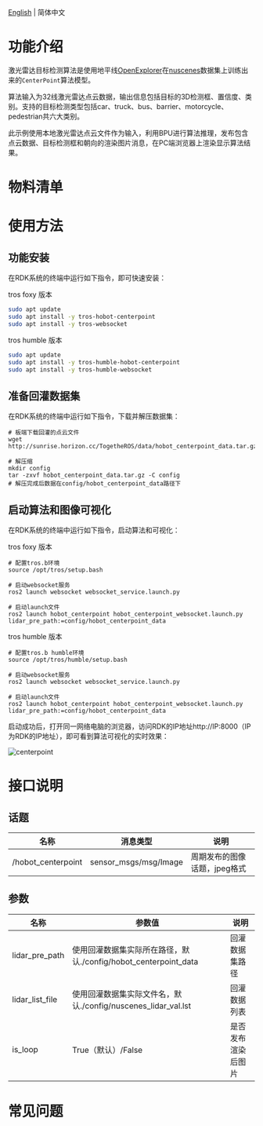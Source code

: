 [English](./README.md) | 简体中文

# 功能介绍

激光雷达目标检测算法是使用地平线[OpenExplorer](https://developer.horizon.ai/api/v1/fileData/horizon_j5_open_explorer_cn_doc/hat/source/examples/centerpoint.html)在[nuscenes](https://www.nuscenes.org/nuscenes)数据集上训练出来的`CenterPoint`算法模型。

算法输入为32线激光雷达点云数据，输出信息包括目标的3D检测框、置信度、类别。支持的目标检测类型包括car、truck、bus、barrier、motorcycle、pedestrian共六大类别。

此示例使用本地激光雷达点云文件作为输入，利用BPU进行算法推理，发布包含点云数据、目标检测框和朝向的渲染图片消息，在PC端浏览器上渲染显示算法结果。

# 物料清单


# 使用方法

## 功能安装

在RDK系统的终端中运行如下指令，即可快速安装：

tros foxy 版本
```bash
sudo apt update
sudo apt install -y tros-hobot-centerpoint
sudo apt install -y tros-websocket
```

tros humble 版本
```bash
sudo apt update
sudo apt install -y tros-humble-hobot-centerpoint
sudo apt install -y tros-humble-websocket
```

## 准备回灌数据集

在RDK系统的终端中运行如下指令，下载并解压数据集：

```shell
# 板端下载回灌的点云文件
wget http://sunrise.horizon.cc/TogetheROS/data/hobot_centerpoint_data.tar.gz

# 解压缩
mkdir config
tar -zxvf hobot_centerpoint_data.tar.gz -C config
# 解压完成后数据在config/hobot_centerpoint_data路径下
```

## 启动算法和图像可视化

在RDK系统的终端中运行如下指令，启动算法和可视化：

tros foxy 版本
```shell
# 配置tros.b环境
source /opt/tros/setup.bash

# 启动websocket服务
ros2 launch websocket websocket_service.launch.py

# 启动launch文件
ros2 launch hobot_centerpoint hobot_centerpoint_websocket.launch.py lidar_pre_path:=config/hobot_centerpoint_data
```

tros humble 版本
```shell
# 配置tros.b humble环境
source /opt/tros/humble/setup.bash

# 启动websocket服务
ros2 launch websocket websocket_service.launch.py

# 启动launch文件
ros2 launch hobot_centerpoint hobot_centerpoint_websocket.launch.py lidar_pre_path:=config/hobot_centerpoint_data
```

启动成功后，打开同一网络电脑的浏览器，访问RDK的IP地址http://IP:8000（IP为RDK的IP地址），即可看到算法可视化的实时效果：

![centerpoint](img/centerpoint.gif)


# 接口说明

## 话题

| 名称         | 消息类型                             | 说明                                     |
| ------------ | ------------------------------------ | ---------------------------------------- |
| /hobot_centerpoint  | sensor_msgs/msg/Image                | 周期发布的图像话题，jpeg格式             |

## 参数

| 名称                         | 参数值                                          | 说明                                               |
| ---------------------------- | ----------------------------------------------- | -------------------------------------------------- |
| lidar_pre_path                 | 使用回灌数据集实际所在路径，默认./config/hobot_centerpoint_data | 回灌数据集路径                         |
| lidar_list_file                 | 使用回灌数据集实际文件名，默认./config/nuscenes_lidar_val.lst | 回灌数据列表                         |
| is_loop                 | True（默认）/False | 是否发布渲染后图片                         |

# 常见问题
